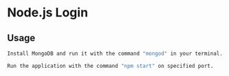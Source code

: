 # Node.js Login

## Usage

```bash
Install MongoDB and run it with the command "mongod" in your terminal.

Run the application with the command "npm start" on specified port.
```